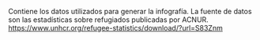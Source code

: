 Contiene los datos utilizados para generar la infografía.
La fuente de datos son las estadísticas sobre refugiados publicadas por ACNUR.
https://www.unhcr.org/refugee-statistics/download/?url=S83Znm
